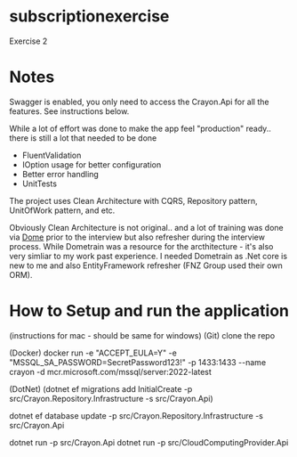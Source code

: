 # subscriptionexercise
Exercise 2

# Notes

Swagger is enabled, you only need to access the Crayon.Api for all the features. See instructions below.

While a lot of effort was done to make the app feel "production" ready.. there is still a lot that needed to be done

- FluentValidation
- IOption usage for better configuration
- Better error handling
- UnitTests

The project uses Clean Architecture with CQRS, Repository pattern, UnitOfWork pattern, and etc.

Obviously Clean Architecture is not original.. and a lot of training was done via [Dome](https://dometrain.com) prior to the interview but also refresher during the interview process. While Dometrain was a resource for the arcthitecture - it's also very simliar to my work past experience. I needed Dometrain as .Net core is new to me and also EntityFramework refresher (FNZ Group used their own ORM).

# How to Setup and run the application

(instructions for mac - should be same for windows)
(Git)
clone the repo

(Docker)
docker run -e "ACCEPT_EULA=Y" -e "MSSQL_SA_PASSWORD=SecretPassword123\!" -p 1433:1433 --name crayon -d mcr.microsoft.com/mssql/server:2022-latest

(DotNet)
(dotnet ef migrations add InitialCreate -p src/Crayon.Repository.Infrastructure -s src/Crayon.Api)

dotnet ef database update -p src/Crayon.Repository.Infrastructure -s src/Crayon.Api

dotnet run -p src/Crayon.Api
dotnet run -p src/CloudComputingProvider.Api

